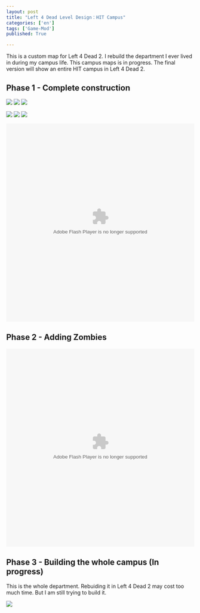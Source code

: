```yaml
---
layout: post
title: "Left 4 Dead Level Design：HIT Campus"
categories: ['en']
tags: ['Game-Mod']
published: True

---
```


This is a custom map for Left 4 Dead 2. I rebuild the department I ever lived in during my campus life. 
This campus maps is in progress. The final version will show an entire HIT campus in Left 4 Dead 2.

## Phase 1 - Complete construction

![](http://ww2.sinaimg.cn/large/6d0af205jw1eyhn0utb3jj21kw16oq8j.jpg)
![](http://ww3.sinaimg.cn/large/6d0af205jw1eyhn47xsx5j20zk0m8n48.jpg)
![](http://ww4.sinaimg.cn/large/6d0af205jw1eyhn7hj9byj20zk0m8dmr.jpg)

![](http://ww2.sinaimg.cn/large/6d0af205jw1eyhn4rkad0j20zk0m8n5b.jpg)
![](http://ww1.sinaimg.cn/large/6d0af205jw1eyhn59ogguj20zk0m8thg.jpg)
![](http://ww1.sinaimg.cn/large/6d0af205jw1eyhn6yiwckj20zk0m846u.jpg)

<embed src="http://static.video.qq.com/TPout.swf?vid=c0174lzohu7&auto=0" allowFullScreen="true" quality="high" width="100%" height="530" align="middle" allowScriptAccess="always" type="application/x-shockwave-flash" />

## Phase 2 - Adding Zombies

<embed src="http://static.video.qq.com/TPout.swf?vid=p0174b5bjeo&auto=0" allowFullScreen="true" quality="high" width="100%" height="530" align="middle" allowScriptAccess="always" type="application/x-shockwave-flash" />

## Phase 3 - Building the whole campus (In progress)

This is the whole department. Rebuiding it in Left 4 Dead 2 may cost too much time. But I am still trying to build it.

![](http://ww1.sinaimg.cn/large/6d0af205jw1eyhna28nl9j20m80esq76.jpg)